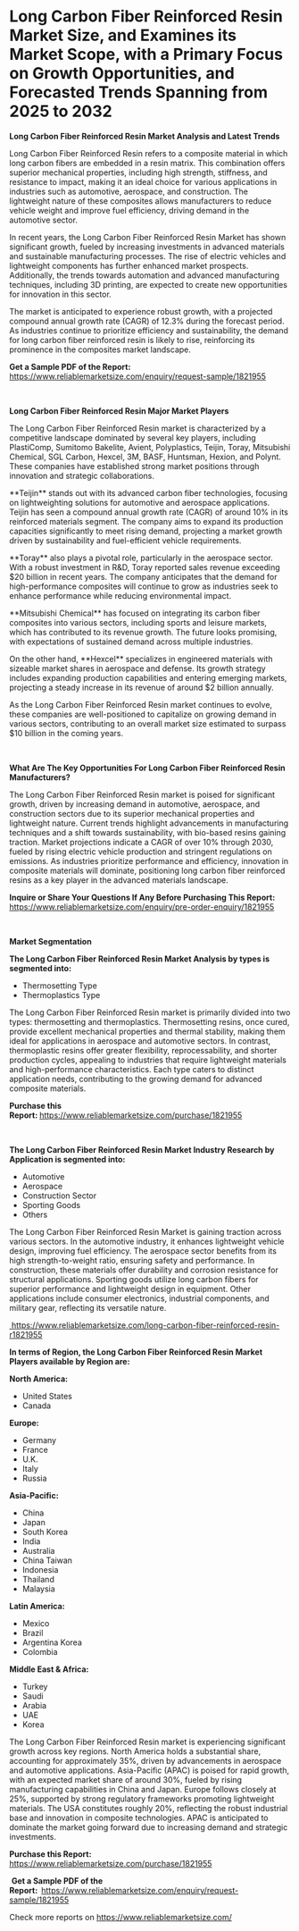 <p><h1>Long Carbon Fiber Reinforced Resin Market Size, and Examines its Market Scope, with a Primary Focus on Growth Opportunities, and Forecasted Trends Spanning from 2025 to 2032</h1></p><p><strong>Long Carbon Fiber Reinforced Resin Market Analysis and Latest Trends</strong></p>
<p><p>Long Carbon Fiber Reinforced Resin refers to a composite material in which long carbon fibers are embedded in a resin matrix. This combination offers superior mechanical properties, including high strength, stiffness, and resistance to impact, making it an ideal choice for various applications in industries such as automotive, aerospace, and construction. The lightweight nature of these composites allows manufacturers to reduce vehicle weight and improve fuel efficiency, driving demand in the automotive sector.</p><p>In recent years, the Long Carbon Fiber Reinforced Resin Market has shown significant growth, fueled by increasing investments in advanced materials and sustainable manufacturing processes. The rise of electric vehicles and lightweight components has further enhanced market prospects. Additionally, the trends towards automation and advanced manufacturing techniques, including 3D printing, are expected to create new opportunities for innovation in this sector.</p><p>The market is anticipated to experience robust growth, with a projected compound annual growth rate (CAGR) of 12.3% during the forecast period. As industries continue to prioritize efficiency and sustainability, the demand for long carbon fiber reinforced resin is likely to rise, reinforcing its prominence in the composites market landscape.</p></p>
<p><strong>Get a Sample PDF of the Report:&nbsp;</strong> <a href="https://www.reliablemarketsize.com/enquiry/request-sample/1821955?utm_campaign=1886&utm_medium=2&utm_source=Github&utm_content=ia&utm_term=03022025&utm_id=long-carbon-fiber-reinforced-resin">https://www.reliablemarketsize.com/enquiry/request-sample/1821955</a></p>
<p>&nbsp;</p>
<p><strong>Long Carbon Fiber Reinforced Resin Major Market Players</strong></p>
<p><p>The Long Carbon Fiber Reinforced Resin market is characterized by a competitive landscape dominated by several key players, including PlastiComp, Sumitomo Bakelite, Avient, Polyplastics, Teijin, Toray, Mitsubishi Chemical, SGL Carbon, Hexcel, 3M, BASF, Huntsman, Hexion, and Polynt. These companies have established strong market positions through innovation and strategic collaborations.</p><p>**Teijin** stands out with its advanced carbon fiber technologies, focusing on lightweighting solutions for automotive and aerospace applications. Teijin has seen a compound annual growth rate (CAGR) of around 10% in its reinforced materials segment. The company aims to expand its production capacities significantly to meet rising demand, projecting a market growth driven by sustainability and fuel-efficient vehicle requirements.</p><p>**Toray** also plays a pivotal role, particularly in the aerospace sector. With a robust investment in R&D, Toray reported sales revenue exceeding $20 billion in recent years. The company anticipates that the demand for high-performance composites will continue to grow as industries seek to enhance performance while reducing environmental impact.</p><p>**Mitsubishi Chemical** has focused on integrating its carbon fiber composites into various sectors, including sports and leisure markets, which has contributed to its revenue growth. The future looks promising, with expectations of sustained demand across multiple industries.</p><p>On the other hand, **Hexcel** specializes in engineered materials with sizeable market shares in aerospace and defense. Its growth strategy includes expanding production capabilities and entering emerging markets, projecting a steady increase in its revenue of around $2 billion annually.</p><p>As the Long Carbon Fiber Reinforced Resin market continues to evolve, these companies are well-positioned to capitalize on growing demand in various sectors, contributing to an overall market size estimated to surpass $10 billion in the coming years.</p></p>
<p>&nbsp;</p>
<p><strong>What Are The Key Opportunities For Long Carbon Fiber Reinforced Resin Manufacturers?</strong></p>
<p><p>The Long Carbon Fiber Reinforced Resin market is poised for significant growth, driven by increasing demand in automotive, aerospace, and construction sectors due to its superior mechanical properties and lightweight nature. Current trends highlight advancements in manufacturing techniques and a shift towards sustainability, with bio-based resins gaining traction. Market projections indicate a CAGR of over 10% through 2030, fueled by rising electric vehicle production and stringent regulations on emissions. As industries prioritize performance and efficiency, innovation in composite materials will dominate, positioning long carbon fiber reinforced resins as a key player in the advanced materials landscape.</p></p>
<p><strong>Inquire or Share Your Questions If Any Before Purchasing This Report:</strong> <a href="https://www.reliablemarketsize.com/enquiry/pre-order-enquiry/1821955?utm_campaign=1886&utm_medium=2&utm_source=Github&utm_content=ia&utm_term=03022025&utm_id=long-carbon-fiber-reinforced-resin">https://www.reliablemarketsize.com/enquiry/pre-order-enquiry/1821955</a></p>
<p>&nbsp;</p>
<p><strong>Market Segmentation</strong></p>
<p><strong>The Long Carbon Fiber Reinforced Resin Market Analysis by types is segmented into:</strong></p>
<p><ul><li>Thermosetting Type</li><li>Thermoplastics Type</li></ul></p>
<p><p>The Long Carbon Fiber Reinforced Resin market is primarily divided into two types: thermosetting and thermoplastics. Thermosetting resins, once cured, provide excellent mechanical properties and thermal stability, making them ideal for applications in aerospace and automotive sectors. In contrast, thermoplastic resins offer greater flexibility, reprocessability, and shorter production cycles, appealing to industries that require lightweight materials and high-performance characteristics. Each type caters to distinct application needs, contributing to the growing demand for advanced composite materials.</p></p>
<p><strong>Purchase this Report:&nbsp;</strong><a href="https://www.reliablemarketsize.com/purchase/1821955?utm_campaign=1886&utm_medium=2&utm_source=Github&utm_content=ia&utm_term=03022025&utm_id=long-carbon-fiber-reinforced-resin">https://www.reliablemarketsize.com/purchase/1821955</a></p>
<p>&nbsp;</p>
<p><strong>The Long Carbon Fiber Reinforced Resin Market Industry Research by Application is segmented into:</strong></p>
<p><ul><li>Automotive</li><li>Aerospace</li><li>Construction Sector</li><li>Sporting Goods</li><li>Others</li></ul></p>
<p><p>The Long Carbon Fiber Reinforced Resin Market is gaining traction across various sectors. In the automotive industry, it enhances lightweight vehicle design, improving fuel efficiency. The aerospace sector benefits from its high strength-to-weight ratio, ensuring safety and performance. In construction, these materials offer durability and corrosion resistance for structural applications. Sporting goods utilize long carbon fibers for superior performance and lightweight design in equipment. Other applications include consumer electronics, industrial components, and military gear, reflecting its versatile nature.</p></p>
<p><a href="https://www.reliablemarketsize.com/long-carbon-fiber-reinforced-resin-r1821955?utm_campaign=1886&utm_medium=2&utm_source=Github&utm_content=ia&utm_term=03022025&utm_id=long-carbon-fiber-reinforced-resin">&nbsp;https://www.reliablemarketsize.com/long-carbon-fiber-reinforced-resin-r1821955</a></p>
<p><strong>In terms of Region, the Long Carbon Fiber Reinforced Resin Market Players available by Region are:</strong></p>
<p>
    <p> <strong> North America: </strong>
        <ul>
            <li>United States</li>
            <li>Canada</li>
        </ul>
        </p> 
    <p> <strong> Europe: </strong>
        <ul>
            <li>Germany</li>
            <li>France</li>
            <li>U.K.</li>
            <li>Italy</li>
            <li>Russia</li>
        </ul>
        </p> 
    <p> <strong> Asia-Pacific: </strong>
        <ul>
            <li>China</li>
            <li>Japan</li>
            <li>South Korea</li>
            <li>India</li>
            <li>Australia</li>
            <li>China Taiwan</li>
            <li>Indonesia</li>
            <li>Thailand</li>
            <li>Malaysia</li>
        </ul>
        </p> 
    <p> <strong> Latin America: </strong>
        <ul>
            <li>Mexico</li>
            <li>Brazil</li>
            <li>Argentina Korea</li>
            <li>Colombia</li>
        </ul>
        </p> 
    <p> <strong> Middle East & Africa: </strong>
        <ul>
            <li>Turkey</li>
            <li>Saudi</li>
            <li>Arabia</li>
            <li>UAE</li>
            <li>Korea</li>
        </ul>
    </p>
    </p>
<p><p>The Long Carbon Fiber Reinforced Resin market is experiencing significant growth across key regions. North America holds a substantial share, accounting for approximately 35%, driven by advancements in aerospace and automotive applications. Asia-Pacific (APAC) is poised for rapid growth, with an expected market share of around 30%, fueled by rising manufacturing capabilities in China and Japan. Europe follows closely at 25%, supported by strong regulatory frameworks promoting lightweight materials. The USA constitutes roughly 20%, reflecting the robust industrial base and innovation in composite technologies. APAC is anticipated to dominate the market going forward due to increasing demand and strategic investments.</p></p>
<p><strong>Purchase this Report: </strong><a href="https://www.reliablemarketsize.com/purchase/1821955?utm_campaign=1886&utm_medium=2&utm_source=Github&utm_content=ia&utm_term=03022025&utm_id=long-carbon-fiber-reinforced-resin">https://www.reliablemarketsize.com/purchase/1821955</a></p>
<p>&nbsp;<strong>Get a Sample PDF of the Report:&nbsp;&nbsp;</strong><a href="https://www.reliablemarketsize.com/enquiry/request-sample/1821955?utm_campaign=1886&utm_medium=2&utm_source=Github&utm_content=ia&utm_term=03022025&utm_id=long-carbon-fiber-reinforced-resin">https://www.reliablemarketsize.com/enquiry/request-sample/1821955</a></p>
<p><strong></strong></p>
<p>Check more reports on <a href="https://www.reliablemarketsize.com/?utm_campaign=1886&utm_medium=2&utm_source=Github&utm_content=ia&utm_term=03022025&utm_id=long-carbon-fiber-reinforced-resin">https://www.reliablemarketsize.com/</a></p>